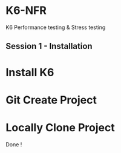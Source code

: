 # K6-NFR

K6 Performance testing & Stress testing

## Session 1 - Installation
# Install K6
# Git Create Project
# Locally Clone Project

Done !
